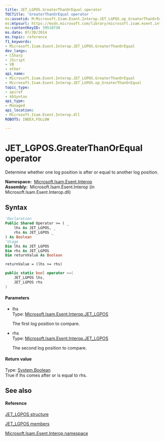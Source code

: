 ```yaml
---
title: JET_LGPOS.GreaterThanOrEqual operator 
TOCTitle: 'GreaterThanOrEqual operator '
ms:assetid: M:Microsoft.Isam.Esent.Interop.JET_LGPOS.op_GreaterThanOrEqual(Microsoft.Isam.Esent.Interop.JET_LGPOS,Microsoft.Isam.Esent.Interop.JET_LGPOS)
ms:mtpsurl: https://msdn.microsoft.com/library/microsoft.isam.esent.interop.jet_lgpos.op_greaterthanorequal(v=EXCHG.10)
ms:contentKeyID: 39510730
ms.date: 07/30/2014
ms.topic: reference
f1_keywords:
- Microsoft.Isam.Esent.Interop.JET_LGPOS.GreaterThanOrEqual
dev_langs:
- CSharp
- JScript
- VB
- other
api_name: 
- Microsoft.Isam.Esent.Interop.JET_LGPOS.GreaterThanOrEqual
- Microsoft.Isam.Esent.Interop.JET_LGPOS.op_GreaterThanOrEqual
topic_type: 
- apiref
- kbSyntax
api_type: 
- Managed
api_location: 
- Microsoft.Isam.Esent.Interop.dll
ROBOTS: INDEX,FOLLOW

---
```


# JET_LGPOS.GreaterThanOrEqual operator

Determine whether one log position is after or equal to another log position.

**Namespace:**  [Microsoft.Isam.Esent.Interop](hh596136\(v=exchg.10\).md)  
**Assembly:**  Microsoft.Isam.Esent.Interop (in Microsoft.Isam.Esent.Interop.dll)

## Syntax

``` vb
'Declaration
Public Shared Operator >= ( _
    lhs As JET_LGPOS, _
    rhs As JET_LGPOS _
) As Boolean
'Usage
Dim lhs As JET_LGPOS
Dim rhs As JET_LGPOS
Dim returnValue As Boolean

returnValue = (lhs >= rhs)
```

``` csharp
public static bool operator >=(
    JET_LGPOS lhs,
    JET_LGPOS rhs
)
```

#### Parameters

  - lhs  
    Type: [Microsoft.Isam.Esent.Interop.JET_LGPOS](hh578063\(v=exchg.10\).md)  
    
    The first log position to compare.

<!-- end list -->

  - rhs  
    Type: [Microsoft.Isam.Esent.Interop.JET_LGPOS](hh578063\(v=exchg.10\).md)  
    
    The second log position to compare.

#### Return value

Type: [System.Boolean](/dotnet/api/system.boolean)  
True if lhs comes after or is equal to rhs.  

## See also

#### Reference

[JET_LGPOS structure](hh578063\(v=exchg.10\).md)

[JET_LGPOS members](hh566576\(v=exchg.10\).md)

[Microsoft.Isam.Esent.Interop namespace](hh596136\(v=exchg.10\).md)